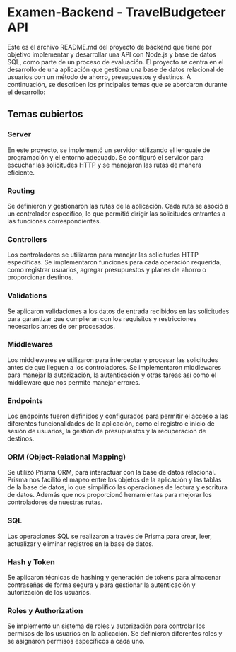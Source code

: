 # Examen-Backend - TravelBudgeteer API

Este es el archivo README.md del proyecto de backend que tiene por objetivo implementar y desarrollar una API con Node.js y base de datos SQL, como parte de un proceso de evaluación. El proyecto se centra en el desarrollo de una aplicación que gestiona una base de datos relacional de usuarios con un método de ahorro, presupuestos y destinos. A continuación, se describen los principales temas que se abordaron durante el desarrollo:

## Temas cubiertos

### Server
En este proyecto, se implementó un servidor utilizando el lenguaje de programación y el entorno adecuado. Se configuró el servidor para escuchar las solicitudes HTTP y se manejaron las rutas de manera eficiente.

### Routing
Se definieron y gestionaron las rutas de la aplicación. Cada ruta se asoció a un controlador específico, lo que permitió dirigir las solicitudes entrantes a las funciones correspondientes.

### Controllers
Los controladores se utilizaron para manejar las solicitudes HTTP específicas. Se implementaron funciones para cada operación requerida, como registrar usuarios, agregar presupuestos y planes de ahorro o proporcionar destinos.

### Validations
Se aplicaron validaciones a los datos de entrada recibidos en las solicitudes para garantizar que cumplieran con los requisitos y restricciones necesarios antes de ser procesados.

### Middlewares
Los middlewares se utilizaron para interceptar y procesar las solicitudes antes de que lleguen a los controladores. Se implementaron middlewares para manejar la autorización, la autenticación y otras tareas así como el middleware que nos permite manejar errores. 

### Endpoints
Los endpoints fueron definidos y configurados para permitir el acceso a las diferentes funcionalidades de la aplicación, como el registro e inicio de sesión de usuarios, la gestión de presupuestos y la recuperacíon de destinos.

### ORM (Object-Relational Mapping)
Se utilizó Prisma ORM, para interactuar con la base de datos relacional. Prisma nos facilitó el mapeo entre los objetos de la aplicación y las tablas de la base de datos, lo que simplificó las operaciones de lectura y escritura de datos. Además que nos proporcionó herramientas para mejorar los controladores de nuestras rutas.

### SQL
Las operaciones SQL se realizaron a través de Prisma para crear, leer, actualizar y eliminar registros en la base de datos.

### Hash y Token
Se aplicaron técnicas de hashing y generación de tokens para almacenar contraseñas de forma segura y para gestionar la autenticación y autorización de los usuarios.

### Roles y Authorization
Se implementó un sistema de roles y autorización para controlar los permisos de los usuarios en la aplicación. Se definieron diferentes roles y se asignaron permisos específicos a cada uno.
